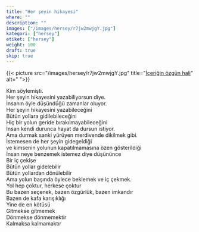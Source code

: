 ```yaml
---
title: "Her şeyin hikayesi"
where: ""
description: ""
images: ["/images/hersey/r7jw2mwjgY.jpg"]
kategori: ["hersey"]
etiket: ["hersey"]
weight: 100 
draft: true
skip: true
---
```


{{< picture src="/images/hersey/r7jw2mwjgY.jpg" title="[İçeriğin özgün hali](https://www.instagram.com/p/r7jw2mwjgY)" alt=" ">}}


Kim söylemişti.  
Her şeyin hikayesini yazabiliyorsun diye.  
İnsanın öyle düşündüğü zamanlar oluyor.  
Her şeyin hikayesini yazabileceğini  
Bütün yollara gidilebileceğini  
Hiç bir yolun geride bırakılmayabileceğini  
İnsan kendi durunca hayat da  dursun istiyor.  
Ama durmak sanki yürüyen merdivende dikilmek gibi.   
İstemesen de her şeyin gidegeldiği  
ve kimsenin yolunun kapatılmamasına özen gösterildiği  
İnsan neye benzemek istemez diye düşününce  
Bir iç çekişe  
Bütün yollar gidelebilir  
Bütün yollardan dönülebilir  
Ama yolun başında öylece beklemek ve iç çekmek.  
Yol hep çoktur, herkese çoktur  
Bu bazen seçenek, bazen özgürlük, bazen imkandır  
Bazen de kafa karışıklığı  
Yine de en kötüsü  
Gitmekse gitmemek  
Dönmekse dönmemektir  
Kalmaksa kalmamaktır